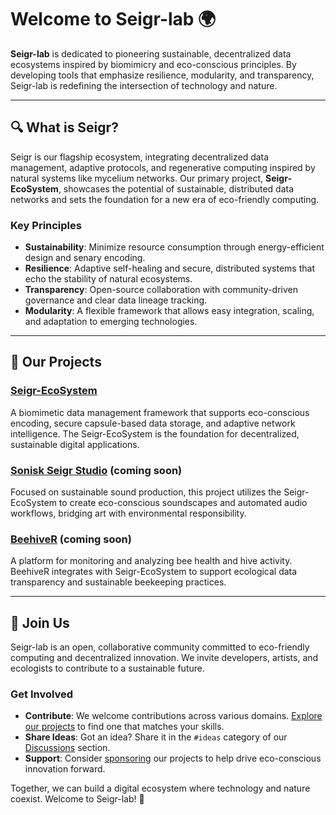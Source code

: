 # Welcome to Seigr-lab 🌍

**Seigr-lab** is dedicated to pioneering sustainable, decentralized data ecosystems inspired by biomimicry and eco-conscious principles. By developing tools that emphasize resilience, modularity, and transparency, Seigr-lab is redefining the intersection of technology and nature.

---

## 🔍 What is Seigr?

Seigr is our flagship ecosystem, integrating decentralized data management, adaptive protocols, and regenerative computing inspired by natural systems like mycelium networks. Our primary project, **Seigr-EcoSystem**, showcases the potential of sustainable, distributed data networks and sets the foundation for a new era of eco-friendly computing.

### Key Principles
- **Sustainability**: Minimize resource consumption through energy-efficient design and senary encoding.
- **Resilience**: Adaptive self-healing and secure, distributed systems that echo the stability of natural ecosystems.
- **Transparency**: Open-source collaboration with community-driven governance and clear data lineage tracking.
- **Modularity**: A flexible framework that allows easy integration, scaling, and adaptation to emerging technologies.

---

## 🚀 Our Projects

### [Seigr-EcoSystem](https://github.com/Seigr-lab/Seigr-EcoSystem)
A biomimetic data management framework that supports eco-conscious encoding, secure capsule-based data storage, and adaptive network intelligence. The Seigr-EcoSystem is the foundation for decentralized, sustainable digital applications.

### [Sonisk Seigr Studio](https://github.com/Seigr-lab/Sonisk-Seigr-Studio) (coming soon)
Focused on sustainable sound production, this project utilizes the Seigr-EcoSystem to create eco-conscious soundscapes and automated audio workflows, bridging art with environmental responsibility.

### [BeehiveR](https://github.com/Seigr-lab/BeehiveR) (coming soon)
A platform for monitoring and analyzing bee health and hive activity. BeehiveR integrates with Seigr-EcoSystem to support ecological data transparency and sustainable beekeeping practices.

---

## 🌱 Join Us

Seigr-lab is an open, collaborative community committed to eco-friendly computing and decentralized innovation. We invite developers, artists, and ecologists to contribute to a sustainable future.

### Get Involved
- **Contribute**: We welcome contributions across various domains. [Explore our projects](https://github.com/Seigr-lab) to find one that matches your skills.
- **Share Ideas**: Got an idea? Share it in the `#ideas` category of our [Discussions](https://github.com/Seigr-lab/Seigr-EcoSystem/discussions) section.
- **Support**: Consider [sponsoring](https://github.com/sponsors/Seigr-lab) our projects to help drive eco-conscious innovation forward.

Together, we can build a digital ecosystem where technology and nature coexist. Welcome to Seigr-lab! 🌿
